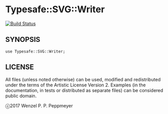# Typesafe::SVG::Writer

[![Build Status](https://travis-ci.org/gfldex/perl6-typesafe-svg-writer.svg?branch=master)](https://travis-ci.org/gfldex/perl6-typesafe-svg-writer)

## SYNOPSIS

```
use Typesafe::SVG::Writer;
```

## LICENSE

All files (unless noted otherwise) can be used, modified and redistributed
under the terms of the Artistic License Version 2. Examples (in the
documentation, in tests or distributed as separate files) can be considered
public domain.

ⓒ2017 Wenzel P. P. Peppmeyer
